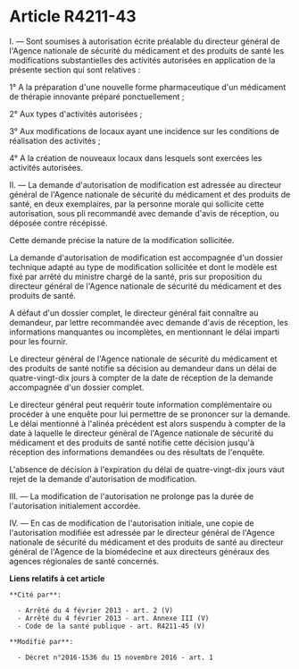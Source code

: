 # Article R4211-43

I. ― Sont soumises à autorisation écrite préalable du directeur général de l'Agence nationale de sécurité du médicament et
des produits de santé les modifications substantielles des activités autorisées en application de la présente section qui
sont relatives :

1° A la préparation d'une nouvelle forme pharmaceutique d'un médicament de thérapie innovante préparé ponctuellement ;

2° Aux types d'activités autorisées ;

3° Aux modifications de locaux ayant une incidence sur les conditions de réalisation des activités ;

4° A la création de nouveaux locaux dans lesquels sont exercées les activités autorisées.

II. ― La demande d'autorisation de modification est adressée au directeur général de l'Agence nationale de sécurité du
médicament et des produits de santé, en deux exemplaires, par la personne morale qui sollicite cette autorisation, sous pli
recommandé avec demande d'avis de réception, ou déposée contre récépissé.

Cette demande précise la nature de la modification sollicitée.

La demande d'autorisation de modification est accompagnée d'un dossier technique adapté au type de modification sollicitée et
dont le modèle est fixé par arrêté du ministre chargé de la santé, pris sur proposition du directeur général de l'Agence
nationale de sécurité du médicament et des produits de santé.

A défaut d'un dossier complet, le directeur général fait connaître au demandeur, par lettre recommandée avec demande d'avis
de réception, les informations manquantes ou incomplètes, en mentionnant le délai imparti pour les fournir.

Le directeur général de l'Agence nationale de sécurité du médicament et des produits de santé notifie sa décision au
demandeur dans un délai de quatre-vingt-dix jours à compter de la date de réception de la demande accompagnée d'un dossier
complet.

Le directeur général peut requérir toute information complémentaire ou procéder à une enquête pour lui permettre de se
prononcer sur la demande. Le délai mentionné à l'alinéa précédent est alors suspendu à compter de la date à laquelle le
directeur général de l'Agence nationale de sécurité du médicament et des produits de santé notifie cette décision jusqu'à
réception des informations demandées ou des résultats de l'enquête.

L'absence de décision à l'expiration du délai de quatre-vingt-dix jours vaut rejet de la demande d'autorisation de
modification. 

III. ― La modification de l'autorisation ne prolonge pas la durée de l'autorisation initialement accordée.

IV. ― En cas de modification de l'autorisation initiale, une copie de l'autorisation modifiée est adressée par le directeur
général de l'Agence nationale de sécurité du médicament et des produits de santé au directeur général de l'Agence de la
biomédecine et aux directeurs généraux des agences régionales de santé concernés.

**Liens relatifs à cet article**

	**Cité par**:

	  - Arrêté du 4 février 2013 - art. 2 (V)
	  - Arrêté du 4 février 2013 - art. Annexe III (V)
	  - Code de la santé publique - art. R4211-45 (V)

	**Modifié par**:

	  - Décret n°2016-1536 du 15 novembre 2016 - art. 1

